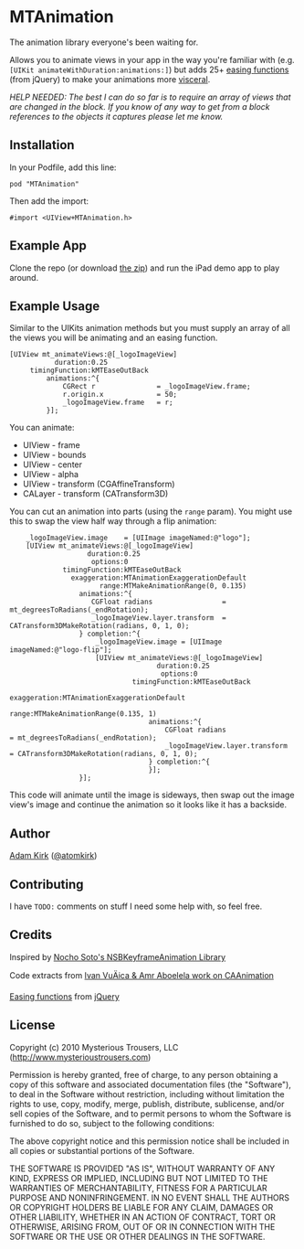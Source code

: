 MTAnimation
===========

The animation library everyone's been waiting for.

Allows you to animate views in your app in the way you're familiar with (e.g. `[UIKit animateWithDuration:animations:]`) but adds 25+ [easing functions](http://easings.net/) (from jQuery) to make your animations more [visceral](http://mysterioustrousers.com/news/2013/3/25/visceral-apps-and-you).

*HELP NEEDED: The best I can do so far is to require an array of views that are changed in the block. If you know of any way to get from a block references to the objects it captures please let me know.*

## Installation

In your Podfile, add this line:

    pod "MTAnimation"

Then add the import:

    #import <UIView+MTAnimation.h>

## Example App

Clone the repo (or download [the zip](https://github.com/mysterioustrousers/MTAnimation/archive/master.zip)) and run the iPad demo app to play around.

## Example Usage

Similar to the UIKits animation methods but you must supply an array of all the views you will be animating and an easing function.

    [UIView mt_animateViews:@[_logoImageView]
               duration:0.25
         timingFunction:kMTEaseOutBack
             animations:^{
                 CGRect r               = _logoImageView.frame;
                 r.origin.x             = 50;
                 _logoImageView.frame   = r;
             }];

You can animate:

* UIView  - frame
* UIView  - bounds
* UIView  - center
* UIView  - alpha
* UIView  - transform (CGAffineTransform)
* CALayer - transform (CATransform3D)

You can cut an animation into parts (using the `range` param). You might use this to swap the view half way through a flip animation:

        _logoImageView.image    = [UIImage imageNamed:@"logo"];
        [UIView mt_animateViews:@[_logoImageView]
                       duration:0.25
                        options:0
                 timingFunction:kMTEaseOutBack
                   exaggeration:MTAnimationExaggerationDefault
                          range:MTMakeAnimationRange(0, 0.135)
                     animations:^{
                        CGFloat radians                 = mt_degreesToRadians(_endRotation);
                        _logoImageView.layer.transform  = CATransform3DMakeRotation(radians, 0, 1, 0);
                     } completion:^{
                         _logoImageView.image = [UIImage imageNamed:@"logo-flip"];
                         [UIView mt_animateViews:@[_logoImageView]
                                        duration:0.25
                                         options:0
                                  timingFunction:kMTEaseOutBack
                                    exaggeration:MTAnimationExaggerationDefault
                                           range:MTMakeAnimationRange(0.135, 1)
                                      animations:^{
                                          CGFloat radians                 = mt_degreesToRadians(_endRotation);
                                          _logoImageView.layer.transform  = CATransform3DMakeRotation(radians, 0, 1, 0);
                                      } completion:^{
                                      }];
                     }];

This code will animate until the image is sideways, then swap out the image view's image and continue the animation so it looks like it has a backside.

## Author

[Adam Kirk](https://github.com/atomkirk) ([@atomkirk](https://twitter.com/atomkirk))

## Contributing

I have `TODO:` comments on stuff I need some help with, so feel free.

## Credits

Inspired by [Nocho Soto's NSBKeyframeAnimation Library](https://github.com/NachoSoto/NSBKeyframeAnimation)

Code extracts from [Ivan VuÄica & Amr Aboelela work on CAAnimation](http://svn.gna.org/svn/gnustep/libs/quartzcore/trunk/Source/CAAnimation.m)

[Easing functions](http://easings.net/) from [jQuery](http://gsgd.co.uk/sandbox/jquery/easing/jquery.easing.1.3.js)

## License

Copyright (c) 2010 Mysterious Trousers, LLC (http://www.mysterioustrousers.com)

Permission is hereby granted, free of charge, to any person obtaining a copy
of this software and associated documentation files (the "Software"), to deal
in the Software without restriction, including without limitation the rights
to use, copy, modify, merge, publish, distribute, sublicense, and/or sell
copies of the Software, and to permit persons to whom the Software is
furnished to do so, subject to the following conditions:

The above copyright notice and this permission notice shall be included in
all copies or substantial portions of the Software.

THE SOFTWARE IS PROVIDED "AS IS", WITHOUT WARRANTY OF ANY KIND, EXPRESS OR
IMPLIED, INCLUDING BUT NOT LIMITED TO THE WARRANTIES OF MERCHANTABILITY,
FITNESS FOR A PARTICULAR PURPOSE AND NONINFRINGEMENT. IN NO EVENT SHALL THE
AUTHORS OR COPYRIGHT HOLDERS BE LIABLE FOR ANY CLAIM, DAMAGES OR OTHER
LIABILITY, WHETHER IN AN ACTION OF CONTRACT, TORT OR OTHERWISE, ARISING FROM,
OUT OF OR IN CONNECTION WITH THE SOFTWARE OR THE USE OR OTHER DEALINGS IN
THE SOFTWARE.
